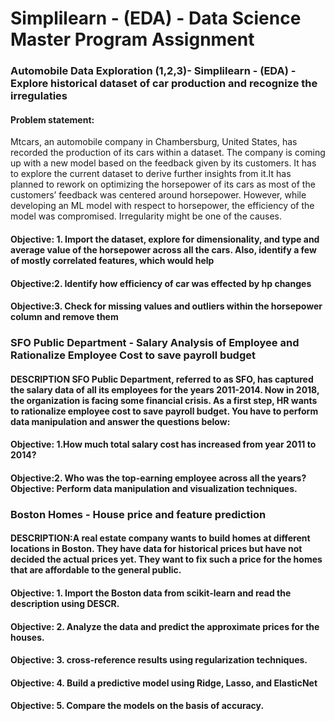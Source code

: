 #  Simplilearn - (EDA) - Data Science Master Program Assignment
### Automobile Data Exploration (1,2,3)- Simplilearn - (EDA) - Explore historical dataset of car production and recognize the irregulaties 
#### Problem statement:
Mtcars, an automobile company in Chambersburg, United States, has recorded the production of its cars within a dataset. The company is coming up with a new model based on the feedback given by its customers. It has to explore the current dataset to derive further insights from it.It has planned to rework on optimizing the horsepower of its cars as most of the customers’ feedback was centered around horsepower. However, while developing an ML model with respect to horsepower, the efficiency of the model was compromised. Irregularity might be one of the causes.
#### Objective: 1. Import the dataset, explore for dimensionality, and type and average value of the horsepower across all the cars. Also, identify a few of mostly correlated features, which would help
#### Objective:2. Identify how efficiency of car was effected by hp changes
#### Objective:3. Check for missing values and outliers within the horsepower column and remove them
### SFO Public Department - Salary Analysis of Employee and Rationalize Employee Cost to save payroll budget
#### DESCRIPTION SFO Public Department, referred to as SFO, has captured the salary data of all its employees for the years 2011-2014. Now in 2018, the organization is facing some financial crisis. As a first step, HR wants to rationalize employee cost to save payroll budget. You have to perform data manipulation and answer the questions below:
#### Objective: 1.How much total salary cost has increased from year 2011 to 2014?
#### Objective:2. Who was the top-earning employee across all the years? Objective: Perform data manipulation and visualization techniques.
### Boston Homes -  House price and feature prediction
#### DESCRIPTION:A real estate company wants to build homes at different locations in Boston. They have data for historical prices but have not decided the actual prices yet. They want to fix such a price for the homes that are affordable to the general public. 
####  Objective: 1. Import the Boston data from scikit-learn and read the description using DESCR.
#### Objective: 2. Analyze the data and predict the approximate prices for the houses. 
#### Objective: 3. cross-reference results using regularization techniques. 
#### Objective: 4. Build a predictive model using Ridge, Lasso, and ElasticNet
#### Objective: 5. Compare the models on the basis of accuracy.
